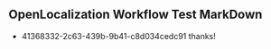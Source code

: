 ## OpenLocalization Workflow Test MarkDown
* 41368332-2c63-439b-9b41-c8d034cedc91 thanks!

<!--HONumber=Jul16_HO5-->


